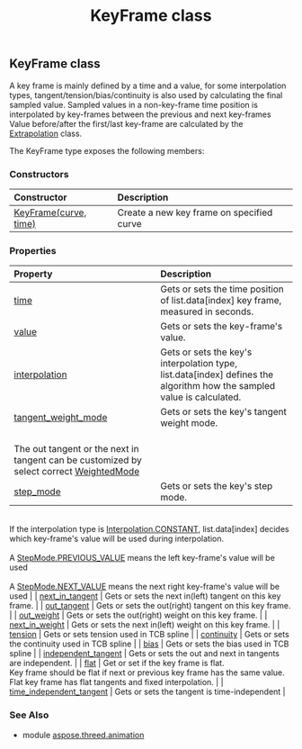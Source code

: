 ﻿---
title: KeyFrame class
second_title: Aspose.3D for Python via .NET API References
description: 
type: docs
weight: 60
url: /python-net/aspose.threed.animation/keyframe/
is_root: false
---

## KeyFrame class

A key frame is mainly defined by a time and a value, for some interpolation types, tangent/tension/bias/continuity is also used by calculating the final sampled value.
Sampled values in a non-key-frame time position is interpolated by key-frames between the previous and next key-frames
Value before/after the first/last key-frame are calculated by the [Extrapolation](/3d/python-net/aspose.threed.animation/extrapolation) class.



The KeyFrame type exposes the following members:

### Constructors
| Constructor | Description |
| :- | :- |
| [KeyFrame(curve, time)](/3d/python-net/aspose.threed.animation/keyframe/__init__/#KeyframeSequence-float) | Create a new key frame on specified curve |


### Properties
| Property | Description |
| :- | :- |
| [time](/3d/python-net/aspose.threed.animation/keyframe/time) | Gets or sets the time position of list.data[index] key frame, measured in seconds. |
| [value](/3d/python-net/aspose.threed.animation/keyframe/value) | Gets or sets the key-frame's value. |
| [interpolation](/3d/python-net/aspose.threed.animation/keyframe/interpolation) | Gets or sets the key's interpolation type, list.data[index] defines the algorithm how the sampled value is calculated. |
| [tangent_weight_mode](/3d/python-net/aspose.threed.animation/keyframe/tangent_weight_mode) | Gets or sets the key's tangent weight mode.<br/>The out tangent or the next in tangent can be customized by select correct [WeightedMode](/3d/python-net/aspose.threed.animation/weightedmode) |
| [step_mode](/3d/python-net/aspose.threed.animation/keyframe/step_mode) | Gets or sets the key's step mode.<br/>If the interpolation type is [Interpolation.CONSTANT](/3d/python-net/aspose.threed.animation/interpolation#CONSTANT), list.data[index] decides which key-frame's value will be used during interpolation.  <br/>A [StepMode.PREVIOUS_VALUE](/3d/python-net/aspose.threed.animation/stepmode#PREVIOUS_VALUE) means the left key-frame's value will be used  <br/>A [StepMode.NEXT_VALUE](/3d/python-net/aspose.threed.animation/stepmode#NEXT_VALUE) means the next right key-frame's value will be used |
| [next_in_tangent](/3d/python-net/aspose.threed.animation/keyframe/next_in_tangent) | Gets or sets the next in(left) tangent on this key frame. |
| [out_tangent](/3d/python-net/aspose.threed.animation/keyframe/out_tangent) | Gets or sets the out(right) tangent on this key frame. |
| [out_weight](/3d/python-net/aspose.threed.animation/keyframe/out_weight) | Gets or sets the out(right) weight on this key frame. |
| [next_in_weight](/3d/python-net/aspose.threed.animation/keyframe/next_in_weight) | Gets or sets the next in(left) weight on this key frame. |
| [tension](/3d/python-net/aspose.threed.animation/keyframe/tension) | Gets or sets tension used in TCB spline |
| [continuity](/3d/python-net/aspose.threed.animation/keyframe/continuity) | Gets or sets the continuity used in TCB spline |
| [bias](/3d/python-net/aspose.threed.animation/keyframe/bias) | Gets or sets the bias used in TCB spline |
| [independent_tangent](/3d/python-net/aspose.threed.animation/keyframe/independent_tangent) | Gets or sets the out and next in tangents are independent. |
| [flat](/3d/python-net/aspose.threed.animation/keyframe/flat) | Get or set if the key frame is flat.<br/>Key frame should be flat if next or previous key frame has the same value.<br/>Flat key frame has flat tangents and fixed interpolation. |
| [time_independent_tangent](/3d/python-net/aspose.threed.animation/keyframe/time_independent_tangent) | Gets or sets the tangent is time-independent |


### See Also

* module [aspose.threed.animation](../)
